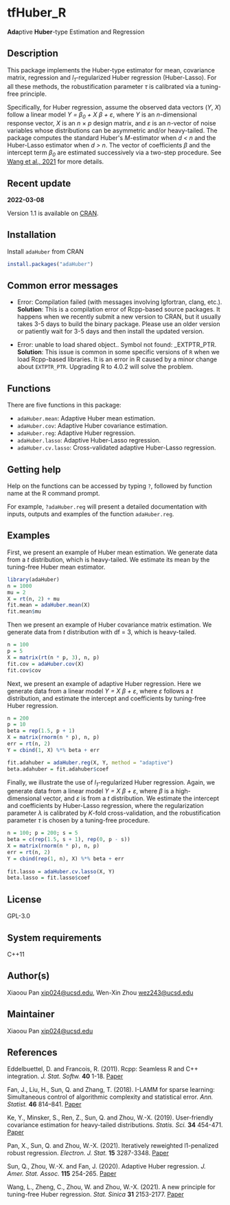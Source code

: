 # tfHuber_R

**Ada**ptive **Huber**-type Estimation and Regression

## Description

This package implements the Huber-type estimator for mean, covariance matrix, regression and *l<sub>1</sub>*-regularized Huber regression (Huber-Lasso). For all these methods, the robustification parameter *&tau;* is calibrated via a tuning-free principle.

Specifically, for Huber regression, assume the observed data vectors (*Y*, *X*) follow a linear model *Y = &beta;<sub>0</sub> + X &beta; + &epsilon;*, where *Y* is an *n*-dimensional response vector, *X* is an *n* &times; *p* design matrix, and *&epsilon;* is an *n*-vector of noise variables whose distributions can be asymmetric and/or heavy-tailed. The package computes the standard Huber's *M*-estimator when *d < n* and the Huber-Lasso estimator when *d > n*. The vector of coefficients *&beta;* and the intercept term *&beta;<sub>0</sub>* are estimated successively via a two-step procedure. See [Wang et al., 2021](https://doi.org/10.5705/ss.202019.0045) for more details.

## Recent update

**2022-03-08**

Version 1.1 is available on [CRAN](https://CRAN.R-project.org/package=adaHuber).


## Installation

Install `adaHuber` from CRAN

```r
install.packages("adaHuber")
```

## Common error messages

* Error: Compilation failed (with messages involving lgfortran, clang, etc.). **Solution**: This is a compilation error of Rcpp-based source packages. It happens when we recently submit a new version to CRAN, but it usually takes 3-5 days to build the binary package. Please use an older version or patiently wait for 3-5 days and then install the updated version.

* Error: unable to load shared object.. Symbol not found: _EXTPTR_PTR. **Solution**: This issue is common in some specific versions of `R` when we load Rcpp-based libraries. It is an error in R caused by a minor change about `EXTPTR_PTR`. Upgrading R to 4.0.2 will solve the problem.


## Functions

There are five functions in this package: 

* `adaHuber.mean`: Adaptive Huber mean estimation.
* `adaHuber.cov`: Adaptive Huber covariance estimation.
* `adaHuber.reg`: Adaptive Huber regression.
* `adaHuber.lasso`: Adaptive Huber-Lasso regression.
* `adaHuber.cv.lasso`: Cross-validated adaptive Huber-Lasso regression.

## Getting help

Help on the functions can be accessed by typing `?`, followed by function name at the R command prompt. 

For example, `?adaHuber.reg` will present a detailed documentation with inputs, outputs and examples of the function `adaHuber.reg`.

## Examples 

First, we present an example of Huber mean estimation. We generate data from a *t* distribution, which is heavy-tailed. We estimate its mean by the tuning-free Huber mean estimator.

```r
library(adaHuber)
n = 1000
mu = 2
X = rt(n, 2) + mu
fit.mean = adaHuber.mean(X)
fit.mean$mu
```

Then we present an example of Huber covariance matrix estimation. We generate data from *t* distribution with df = 3, which is heavy-tailed.

```r
n = 100
p = 5
X = matrix(rt(n * p, 3), n, p)
fit.cov = adaHuber.cov(X)
fit.cov$cov
```

Next, we present an example of adaptive Huber regression. Here we generate data from a linear model *Y = X &beta; + &epsilon;*, where *&epsilon;* follows a *t* distribution, and estimate the intercept and coefficients by tuning-free Huber regression.

```r
n = 200
p = 10
beta = rep(1.5, p + 1)
X = matrix(rnorm(n * p), n, p)
err = rt(n, 2)
Y = cbind(1, X) %*% beta + err

fit.adahuber = adaHuber.reg(X, Y, method = "adaptive")
beta.adahuber = fit.adahuber$coef
```

Finally, we illustrate the use of *l<sub>1</sub>*-regularized Huber regression. Again, we generate data from a linear model *Y = X &beta; + &epsilon;*, where *&beta;* is a high-dimensional vector, and *&epsilon;* is from a *t* distribution. We estimate the intercept and coefficients by Huber-Lasso regression, where the regularization parameter *&lambda;* is calibrated by *K*-fold cross-validation, and the robustification parameter *&tau;* is chosen by a tuning-free procedure.

```r
n = 100; p = 200; s = 5
beta = c(rep(1.5, s + 1), rep(0, p - s))
X = matrix(rnorm(n * p), n, p)
err = rt(n, 2)
Y = cbind(rep(1, n), X) %*% beta + err 
 
fit.lasso = adaHuber.cv.lasso(X, Y)
beta.lasso = fit.lasso$coef
```

## License

GPL-3.0

## System requirements 

C++11

## Author(s)

Xiaoou Pan <xip024@ucsd.edu>, Wen-Xin Zhou <wez243@ucsd.edu> 

## Maintainer

Xiaoou Pan <xip024@ucsd.edu>

## References

Eddelbuettel, D. and Francois, R. (2011). Rcpp: Seamless R and C++ integration. *J. Stat. Softw.* **40** 1-18. [Paper](http://dirk.eddelbuettel.com/code/rcpp/Rcpp-introduction.pdf)

Fan, J., Liu, H., Sun, Q. and Zhang, T. (2018). I-LAMM for sparse learning: Simultaneous control of algorithmic complexity and statistical error. *Ann. Statist.* **46** 814–841. [Paper](https://doi.org/10.1214/17-AOS1568)

Ke, Y., Minsker, S., Ren, Z., Sun, Q. and Zhou, W.-X. (2019). User-friendly covariance estimation for heavy-tailed distributions. *Statis. Sci.* **34** 454-471. [Paper](https://doi.org/10.1214/19-STS711)

Pan, X., Sun, Q. and Zhou, W.-X. (2021). Iteratively reweighted l1-penalized robust regression. *Electron. J. Stat.* **15** 3287-3348. [Paper](https://doi.org/10.1214/21-EJS1862)

Sun, Q., Zhou, W.-X. and Fan, J. (2020). Adaptive Huber regression. *J. Amer. Stat. Assoc.* **115** 254-265. [Paper](https://doi.org/10.1080/01621459.2018.1543124)

Wang, L., Zheng, C., Zhou, W. and Zhou, W.-X. (2021). A new principle for tuning-free Huber regression. *Stat. Sinica* **31** 2153-2177. [Paper](https://doi.org/10.5705/ss.202019.0045)

